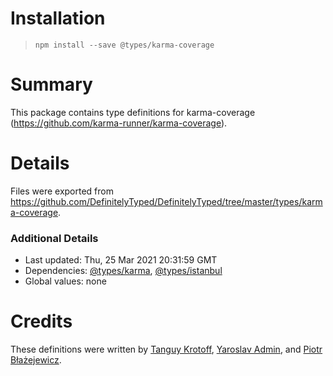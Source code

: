 # Installation
> `npm install --save @types/karma-coverage`

# Summary
This package contains type definitions for karma-coverage (https://github.com/karma-runner/karma-coverage).

# Details
Files were exported from https://github.com/DefinitelyTyped/DefinitelyTyped/tree/master/types/karma-coverage.

### Additional Details
 * Last updated: Thu, 25 Mar 2021 20:31:59 GMT
 * Dependencies: [@types/karma](https://npmjs.com/package/@types/karma), [@types/istanbul](https://npmjs.com/package/@types/istanbul)
 * Global values: none

# Credits
These definitions were written by [Tanguy Krotoff](https://github.com/tkrotoff), [Yaroslav Admin](https://github.com/devoto13), and [Piotr Błażejewicz](https://github.com/peterblazejewicz).
